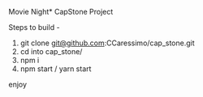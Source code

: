 Movie Night* CapStone Project

Steps to build -

1. git clone git@github.com:CCaressimo/cap_stone.git
2. cd into cap_stone/
3. npm i
4. npm start / yarn start

enjoy
